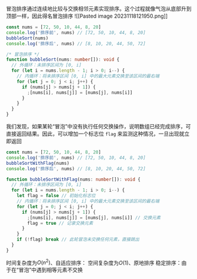 冒泡排序通过连续地比较与交换相邻元素实现排序。这个过程就像气泡从底部升到顶部一样，因此得名冒泡排序
![[Pasted image 20231118121950.png]]
```typescript
const nums = [72, 50, 10, 44, 8, 20]
console.log('排序前', nums) // [72, 50, 10, 44, 8, 20]
bubbleSort(nums)
console.log('排序后', nums) // [8, 10, 20, 44, 50, 72]

/* 冒泡排序 */
function bubbleSort(nums: number[]): void {
  // 外循环：未排序区间为 [0, i]
  for (let i = nums.length - 1; i > 0; i--) {
    // 内循环：将未排序区间 [0, i] 中的最大元素交换至该区间的最右端
    for (let j = 0; j < i; j++) {
      if (nums[j] > nums[j + 1]) {
        ;[nums[i], nums[j]] = [nums[j], nums[i]]
      }
    }
  }
}
```
我们发现，如果某轮“冒泡”中没有执行任何交换操作，说明数组已经完成排序，可直接返回结果。因此，可以增加一个标志位 `flag` 来监测这种情况，一旦出现就立即返回
```typescript
const nums = [72, 50, 10, 44, 8, 20]
console.log('排序前', nums) // [72, 50, 10, 44, 8, 20]
bubbleSortWithFlag(nums)
console.log('排序后', nums) // [8, 10, 20, 44, 50, 72]

function bubbleSortWithFlag(nums: number[]): void {
  // 外循环：未排序区间为 [0, i]
  for (let i = nums.length - 1; i > 0; i--) {
    let flag = false // 初始化标志位
    // 内循环：将未排序区间 [0, i] 中的最大元素交换至该区间的最右端
    for (let j = 0; j < i; j++) {
      if (nums[j] > nums[j + 1]) {
        ;[nums[i], nums[j]] = [nums[j], nums[i]] // 交换元素
        flag = true // 记录交换元素
      }
    }
    if (!flag) break // 此轮冒泡未交换任何元素，直接跳出
  }
}
```
时间复杂度为$O(n^2)$、自适应排序：
空间复杂度为$O(1)$、原地排序
稳定排序：由于在“冒泡”中遇到相等元素不交换
